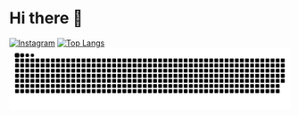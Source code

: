 # Hi there 👋
[![Instagram](https://img.shields.io/badge/Instagram-E4405F?style-for-the-badge&logo=instagram&logoColor=white)](https://www.instagram.com/caduuu_sz/)
[![Top Langs](https://github-readme-stats-git-masterrstaa-rickstaa.vercel.app/api/top-langs/?username=CaduuuS2)](https://github.com/CaduuuS2/github-readme-stats)
![snake gif](https://github.com/debysouza/debysouza/blob/output/github-contribution-grid-snake.svg)





















<!--
**CaduuuS2/CaduuuS2** is a ✨ _special_ ✨ repository because its `README.md` (this file) appears on your GitHub profile.

Here are some ideas to get you started:

- 🔭 I’m currently working on ...
- 🌱 I’m currently learning ...
- 👯 I’m looking to collaborate on ...
- 🤔 I’m looking for help with ...
- 💬 Ask me about ...
- 📫 How to reach me: ...
- 😄 Pronouns: ...
- ⚡ Fun fact: ...
-->
